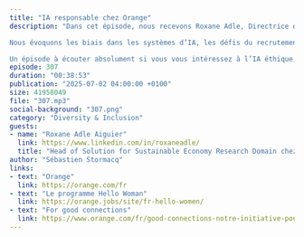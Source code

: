 ```yaml
---
title: "IA responsable chez Orange"
description: "Dans cet épisode, nous recevons Roxane Adle, Directrice de la Recherche chez Orange, pour une conversation inspirante sur la diversité, l’inclusion et leur rôle central dans le développement de l’intelligence artificielle (IA). À travers des exemples concrets, Roxane explique comment Orange agit pour construire des technologies numériques plus éthiques, plus inclusives et plus représentatives de ses utilisateurs.

Nous évoquons les biais dans les systèmes d’IA, les défis du recrutement dans la tech, l’importance de la diversité des équipes et les initiatives menées pour soutenir les femmes dans la tech. Roxane partage aussi la vision d’Orange sur l’impact social de ses projets, notamment en Afrique, et insiste sur le rôle des alliés masculins dans cette transformation culturelle.

Un épisode à écouter absolument si vous vous intéressez à l’IA éthique, à la représentation dans la tech ou tout simplement à l’innovation porteuse de sens."
episode: 307
duration: "00:38:53"
publication: "2025-07-02 04:00:00 +0100"
size: 41958049
file: "307.mp3"
social-background: "307.png"
category: "Diversity & Inclusion"
guests:
- name: "Roxane Adle Aiguier"
  link: https://www.linkedin.com/in/roxaneadle/
  title: "Head of Solution for Sustainable Economy Research Domain chez Orange"
author: "Sébastien Stormacq"
links:
- text: "Orange"
  link: https://orange.com/fr
- text: "Le programme Hello Woman"
  link: https://orange.jobs/site/fr-hello-women/
- text: "For good connections"
  link: https://www.orange.com/fr/good-connections-notre-initiative-pour-la-protection-des-enfants-en-ligne
---
```

